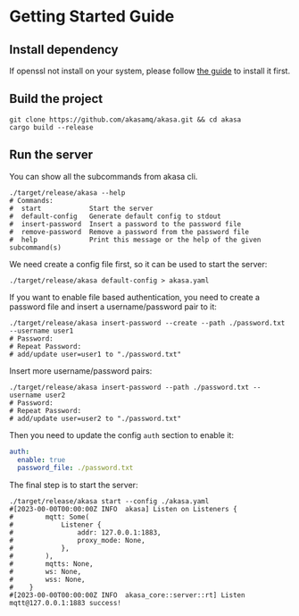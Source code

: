 
# Getting Started Guide

## Install dependency

If openssl not install on your system, please follow [the guide](https://docs.rs/openssl/latest/openssl/#automatic) to install it first.

## Build the project

```shell
git clone https://github.com/akasamq/akasa.git && cd akasa
cargo build --release
```

## Run the server

You can show all the subcommands from akasa cli.
```shell
./target/release/akasa --help
# Commands:
#  start            Start the server
#  default-config   Generate default config to stdout
#  insert-password  Insert a password to the password file
#  remove-password  Remove a password from the password file
#  help             Print this message or the help of the given subcommand(s)
```

We need create a config file first, so it can be used to start the server:

```shell
./target/release/akasa default-config > akasa.yaml
```

If you want to enable file based authentication, you need to create a password file and insert a username/password pair to it:

```shell
./target/release/akasa insert-password --create --path ./password.txt --username user1
# Password:
# Repeat Password:
# add/update user=user1 to "./password.txt"
```

Insert more username/password pairs:
```shell
./target/release/akasa insert-password --path ./password.txt --username user2
# Password:
# Repeat Password:
# add/update user=user2 to "./password.txt"
```

Then you need to update the config `auth` section to enable it:
```yaml
auth:
  enable: true
  password_file: ./password.txt
```

The final step is to start the server:
```shell
./target/release/akasa start --config ./akasa.yaml
#[2023-00-00T00:00:00Z INFO  akasa] Listen on Listeners {
#        mqtt: Some(
#            Listener {
#                addr: 127.0.0.1:1883,
#                proxy_mode: None,
#            },
#        ),
#        mqtts: None,
#        ws: None,
#        wss: None,
#    }
#[2023-00-00T00:00:00Z INFO  akasa_core::server::rt] Listen mqtt@127.0.0.1:1883 success!
```
